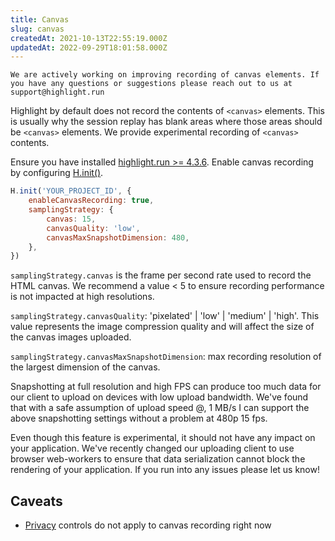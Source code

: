 ```yaml
---
title: Canvas
slug: canvas
createdAt: 2021-10-13T22:55:19.000Z
updatedAt: 2022-09-29T18:01:58.000Z
---
```


```hint
We are actively working on improving recording of canvas elements. If you have any questions or suggestions please reach out to us at support@highlight.run
```

Highlight by default does not record the contents of `<canvas>` elements. This is usually why the session replay has blank areas where those areas should be `<canvas>` elements. We provide experimental recording of `<canvas>` contents.

Ensure you have installed [highlight.run >= 4.3.6](https://www.npmjs.com/package/highlight.run/v/4.3.6). Enable canvas recording by configuring [H.init()](../../../sdk/client.md#Hinit).

```javascript
H.init('YOUR_PROJECT_ID', {
	enableCanvasRecording: true,
	samplingStrategy: {
		canvas: 15,
		canvasQuality: 'low',
		canvasMaxSnapshotDimension: 480,
	},
})
```

`samplingStrategy.canvas` is the frame per second rate used to record the HTML canvas. We recommend a value < 5 to ensure recording performance is not impacted at high resolutions.

`samplingStrategy.canvasQuality`: 'pixelated' | 'low' | 'medium' | 'high'. This value represents the image compression quality and will affect the size of the canvas images uploaded.

`samplingStrategy.canvasMaxSnapshotDimension`: max recording resolution of the largest dimension of the canvas.

Snapshotting at full resolution and high FPS can produce too much data for our client to upload on devices with low upload bandwidth. We've found that with a safe assumption of upload speed @, 1 MB/s I can support the above snapshotting settings without a problem at 480p 15 fps.

Even though this feature is experimental, it should not have any impact on your application. We've recently changed our uploading client to use browser web-workers to ensure that data serialization cannot block the rendering of your application. If you run into any issues please let us know!

## Caveats

-   [Privacy](../1_session-replay/privacy.md) controls do not apply to canvas recording right now
